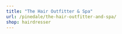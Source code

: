 ```yaml
---
title: "The Hair Outfitter & Spa"
url: /pinedale/the-hair-outfitter-and-spa/
shop: hairdresser
---
```

